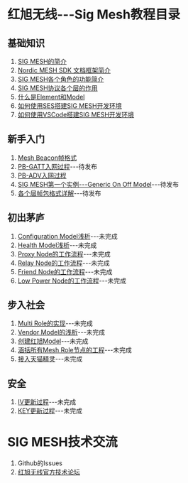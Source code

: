 <!--
 * @Description: The index of HX Mesh Tutorials
 * @Author: Helon CHEN
 * @Date: 2019-07-27 18:02:49
 * @LastEditTime: 2019-12-05 21:41:33
 * @LastEditors: Please set LastEditors
 -->
# 红旭无线---Sig Mesh教程目录
## 基础知识
1. [SIG MESH的简介](https://github.com/xiaolongba/HX_DK_FOR_NORDIC_52840_BLE_MESH_PUBLIC/blob/master/%E5%9F%BA%E7%A1%80%E7%9F%A5%E8%AF%86/SIG%20MESH%E7%AE%80%E4%BB%8B.md)
2. [Nordic MESH SDK 文档框架简介](https://github.com/xiaolongba/HX_DK_FOR_NORDIC_52840_BLE_MESH_PUBLIC/blob/master/%E5%9F%BA%E7%A1%80%E7%9F%A5%E8%AF%86/Nordic%20MESH%20SDK%20%E6%96%87%E6%A1%A3%E6%A1%86%E6%9E%B6%E7%AE%80%E4%BB%8B.md)
3. [SIG MESH各个角色的功能简介](https://github.com/xiaolongba/HX_DK_FOR_NORDIC_52840_BLE_MESH_PUBLIC/blob/master/%E5%9F%BA%E7%A1%80%E7%9F%A5%E8%AF%86/SIG%20MESH%E5%90%84%E4%B8%AA%E8%A7%92%E8%89%B2%E7%9A%84%E5%8A%9F%E8%83%BD%E7%AE%80%E4%BB%8B.md)
4. [SIG MESH协议各个层的作用](https://github.com/xiaolongba/HX_DK_FOR_NORDIC_52840_BLE_MESH_PUBLIC/blob/master/%E5%9F%BA%E7%A1%80%E7%9F%A5%E8%AF%86/SIG%20MESH%E5%8D%8F%E8%AE%AE%E5%90%84%E4%B8%AA%E5%B1%82%E7%9A%84%E4%BD%9C%E7%94%A8.md)
5. [什么是Element和Model](https://github.com/xiaolongba/HX_DK_FOR_NORDIC_52840_BLE_MESH_PUBLIC/blob/master/%E5%9F%BA%E7%A1%80%E7%9F%A5%E8%AF%86/%E4%BB%80%E4%B9%88%E6%98%AFElement%E5%92%8CModel.md)
6. [如何使用SES搭建SIG MESH开发环境](https://github.com/xiaolongba/HX_DK_FOR_NORDIC_52840_BLE_MESH_PUBLIC/blob/master/%E5%9F%BA%E7%A1%80%E7%9F%A5%E8%AF%86/%E5%A6%82%E4%BD%95%E4%BD%BF%E7%94%A8SES%E6%90%AD%E5%BB%BASIG%20MESH%E5%BC%80%E5%8F%91%E7%8E%AF%E5%A2%83.md)
7. [如何使用VSCode搭建SIG MESH开发环境](https://github.com/xiaolongba/HX_DK_FOR_NORDIC_52840_BLE_MESH_PUBLIC/blob/master/%E5%9F%BA%E7%A1%80%E7%9F%A5%E8%AF%86/%E5%A6%82%E4%BD%95%E4%BD%BF%E7%94%A8VSCode%E6%90%AD%E5%BB%BASIG%20MESH%E5%BC%80%E5%8F%91%E7%8E%AF%E5%A2%83.md)

## 新手入门
1. [Mesh Beacon帧格式](https://github.com/xiaolongba/HX_DK_FOR_NORDIC_52840_BLE_MESH_PUBLIC/blob/master/%E6%96%B0%E6%89%8B%E5%85%A5%E9%97%A8/Mesh%20Beacon%E5%B8%A7%E6%A0%BC%E5%BC%8F.md)
1. [PB-GATT入网过程]()---待发布
1. [PB-ADV入网过程](https://github.com/xiaolongba/HX_DK_FOR_NORDIC_52840_BLE_MESH_PUBLIC/blob/master/%E6%96%B0%E6%89%8B%E5%85%A5%E9%97%A8/PB-ADV%E5%85%A5%E7%BD%91%E8%BF%87%E7%A8%8B.md)
1. [SIG MESH第一个实例---Generic On Off Model]()---待发布
1. [各个层帧包格式详解]()---待发布

## 初出茅庐
1. [Configuration Model浅析]()---未完成
1. [Health Model浅析]()---未完成
1. [Proxy Node的工作流程]()---未完成
1. [Relay Node的工作流程]()---未完成
1. [Friend Node的工作流程]()---未完成
1. [Low Power Node的工作流程]()---未完成

## 步入社会
1. [Multi Role的实现]()---未完成
1. [Vendor Model的浅析]()---未完成
1. [创建红旭Model]()---未完成
1. [涵括所有Mesh Role节点的工程]()---未完成
1. [接入天猫精灵]()---未完成

## 安全
1. [IV更新过程]()---未完成
1. [KEY更新过程]()---未完成

# SIG MESH技术交流
1. Github的Issues
2. [红旭无线官方技术论坛](http://bbs.wireless-tech.cn/)
